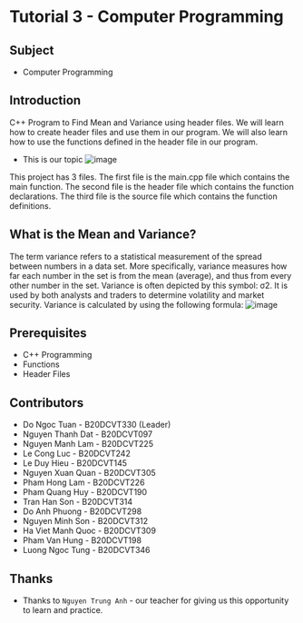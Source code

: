 # Tutorial 3 - Computer Programming

## Subject
* Computer Programming

## Introduction
C++ Program to Find Mean and Variance using header files. We will learn how to create header files and use them in our program. We will also learn how to use the functions defined in the header file in our program. 
* This is our topic ![image](https://user-images.githubusercontent.com/82562559/194112422-94da1d4a-e3e5-4e56-a705-595b0b0b91be.png)

This project has 3 files. The first file is the main.cpp file which contains the main function. The second file is the header file which contains the function declarations. The third file is the source file which contains the function definitions.

## What is the Mean and Variance?
The term variance refers to a statistical measurement of the spread between numbers in a data set. More specifically, variance measures how far each number in the set is from the mean (average), and thus from every other number in the set. Variance is often depicted by this symbol: σ2. It is used by both analysts and traders to determine volatility and market security.
Variance is calculated by using the following formula:
![image](https://user-images.githubusercontent.com/82562559/194113126-82561299-8a06-40dc-9d04-e406a5e867aa.png)


## Prerequisites
* C++ Programming
* Functions
* Header Files
## Contributors
* Do Ngoc Tuan - B20DCVT330 (Leader)
* Nguyen Thanh Dat - B20DCVT097
* Nguyen Manh Lam - B20DCVT225
* Le Cong Luc - B20DCVT242
* Le Duy Hieu - B20DCVT145
* Nguyen Xuan Quan - B20DCVT305
* Pham Hong Lam - B20DCVT226
* Pham Quang Huy - B20DCVT190
* Tran Han Son - B20DCVT314
* Do Anh Phuong - B20DCVT298
* Nguyen Minh Son - B20DCVT312
* Ha Viet Manh Quoc - B20DCVT309
* Pham Van Hung - B20DCVT198
* Luong Ngoc Tung - B20DCVT346

## Thanks
* Thanks to `Nguyen Trung Anh` - our teacher for giving us this opportunity to learn and practice.


